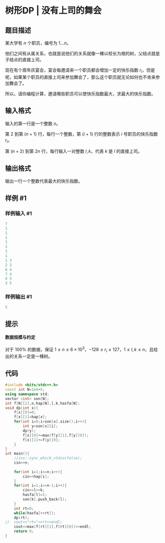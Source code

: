 # 树形DP | 没有上司的舞会

## 题目描述

某大学有 $n$ 个职员，编号为 $1\ldots n$。

他们之间有从属关系，也就是说他们的关系就像一棵以校长为根的树，父结点就是子结点的直接上司。

现在有个周年庆宴会，宴会每邀请来一个职员都会增加一定的快乐指数 $r_i$，但是呢，如果某个职员的直接上司来参加舞会了，那么这个职员就无论如何也不肯来参加舞会了。

所以，请你编程计算，邀请哪些职员可以使快乐指数最大，求最大的快乐指数。

## 输入格式

输入的第一行是一个整数 $n$。

第 $2$ 到第 $(n + 1)$ 行，每行一个整数，第 $(i+1)$ 行的整数表示 $i$ 号职员的快乐指数 $r_i$。

第 $(n + 2)$ 到第 $2n$ 行，每行输入一对整数 $l, k$，代表 $k$ 是 $l$ 的直接上司。

## 输出格式

输出一行一个整数代表最大的快乐指数。

## 样例 #1

### 样例输入 #1

```C++
7
1
1
1
1
1
1
1
1 3
2 3
6 4
7 4
4 5
3 5
```

### 样例输出 #1

```C++
5
```

## 提示

#### 数据规模与约定

对于 $100\%$ 的数据，保证 $1\leq n \leq 6 \times 10^3$，$-128 \leq r_i\leq 127$，$1 \leq l, k \leq n$，且给出的关系一定是一棵树。

## 代码

```C++
#include <bits/stdc++.h>
const int N=1e4+5;
using namespace std;
vector <int> son[N];
int f[N][2],n,hap[N],l,k,hasfa[N];
void dp(int x){
	f[x][0]=0;
	f[x][1]=hap[x];
	for(int i=0;i<son[x].size();i++){
		int y=son[x][i];
		dp(y);
		f[x][0]+=max(f[y][1],f[y][0]);
		f[x][1]+=f[y][0];
	}
}
int main(){
	//ios::sync_which_stdio(false);
	cin>>n;
	
	for(int i=1;i<=n;i++){
		cin>>hap[i];
	} 
	for(int i=1;i<=n-1;i++){
		cin>>l>>k;
		hasfa[l]=1;
		son[k].push_back(l);
	}
	int rt=0;
	while(hasfa[++rt]);
	dp(rt);
//	cout<<"rt="<<rt<<endl;
	cout<<max(f[rt][1],f[rt][0])<<endl;
	return 0;
}

```

